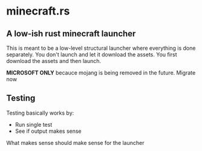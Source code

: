 # minecraft.rs

## A low-ish rust minecraft launcher

This is meant to be a low-level structural launcher where everything is done separately.
You don't launch and let it download the assets. You first download the assets and then launch.

**MICROSOFT ONLY** becauce mojang is being removed in the future. Migrate now

## Testing

Testing basically works by:

- Run single test
- See if output makes sense

What makes sense should make sense for the launcher

